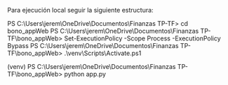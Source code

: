 Para ejecución local seguir la siguiente estructura:


PS C:\Users\jerem\OneDrive\Documentos\Finanzas TP-TF> cd bono_appWeb
PS C:\Users\jerem\OneDrive\Documentos\Finanzas TP-TF\bono_appWeb> Set-ExecutionPolicy -Scope Process -ExecutionPolicy Bypass
PS C:\Users\jerem\OneDrive\Documentos\Finanzas TP-TF\bono_appWeb> .\venv\Scripts\Activate.ps1
>> 
(venv) PS C:\Users\jerem\OneDrive\Documentos\Finanzas TP-TF\bono_appWeb> python app.py
